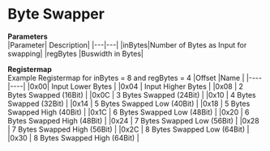 
# Byte Swapper 
  
**Parameters**  
|Parameter| Description|
|---|---|
|inBytes|Number of Bytes as Input for swapping|
|regBytes |Buswidth in Bytes|
  
**Registermap**  
Example Registermap for inBytes = 8 and regBytes = 4
|Offset |Name |
|----|----|
|0x00| Input Lower Bytes | 
|0x04 | Input Higher Bytes | 
|0x08 | 2 Bytes Swapped (16Bit) | 
|0x0C | 3 Bytes Swapped (24Bit) | 
|0x10 | 4 Bytes Swapped (32Bit) | 
|0x14 | 5 Bytes Swapped Low (40Bit) | 
|0x18 | 5 Bytes Swapped High (40Bit) | 
|0x1C | 6 Bytes Swapped Low (48Bit) | 
|0x20 | 6 Bytes Swapped High (48Bit) | 
|0x24 | 7 Bytes Swapped Low (56Bit) | 
|0x28 | 7 Bytes Swapped High (56Bit) | 
|0x2C | 8 Bytes Swapped Low (64Bit) | 
|0x30 | 8 Bytes Swapped High (64Bit) | 
